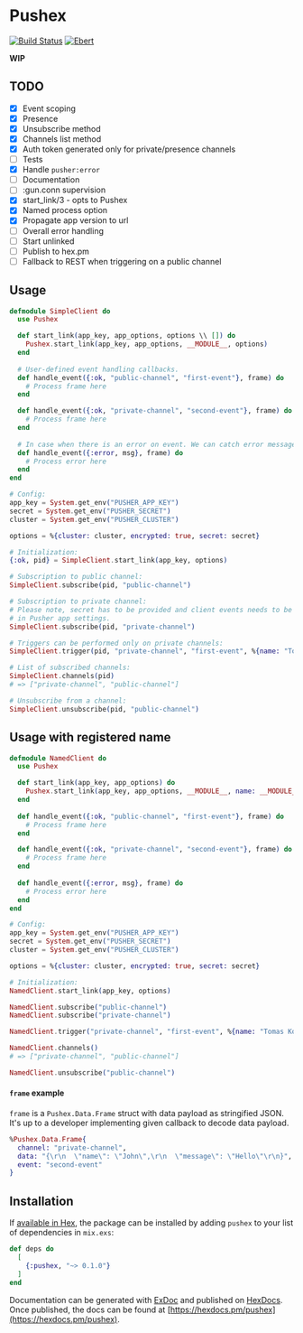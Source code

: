 # Pushex

[![Build Status](https://travis-ci.org/stepnivlk/pushex.svg?branch=master)](https://travis-ci.org/stepnivlk/pushex) [![Ebert](https://ebertapp.io/github/stepnivlk/pushex.svg)](https://ebertapp.io/github/stepnivlk/pushex)

**WIP**

## TODO
- [x] Event scoping
- [x] Presence
- [x] Unsubscribe method
- [x] Channels list method
- [x] Auth token generated only for private/presence channels
- [ ] Tests
- [x] Handle `pusher:error`
- [ ] Documentation
- [ ] :gun.conn supervision
- [x] start_link/3 - opts to Pushex
- [x] Named process option
- [x] Propagate app version to url
- [ ] Overall error handling
- [ ] Start unlinked
- [ ] Publish to hex.pm
- [ ] Fallback to REST when triggering on a public channel

## Usage
```elixir
defmodule SimpleClient do
  use Pushex

  def start_link(app_key, app_options, options \\ []) do
    Pushex.start_link(app_key, app_options, __MODULE__, options)
  end
  
  # User-defined event handling callbacks.
  def handle_event({:ok, "public-channel", "first-event"}, frame) do
    # Process frame here
  end

  def handle_event({:ok, "private-channel", "second-event"}, frame) do
    # Process frame here
  end
  
  # In case when there is an error on event. We can catch error message.
  def handle_event({:error, msg}, frame) do
    # Process error here
  end
end

# Config:
app_key = System.get_env("PUSHER_APP_KEY")
secret = System.get_env("PUSHER_SECRET")
cluster = System.get_env("PUSHER_CLUSTER")

options = %{cluster: cluster, encrypted: true, secret: secret}

# Initialization:
{:ok, pid} = SimpleClient.start_link(app_key, options)

# Subscription to public channel:
SimpleClient.subscribe(pid, "public-channel")

# Subscription to private channel:
# Please note, secret has to be provided and client events needs to be enabled
# in Pusher app settings.
SimpleClient.subscribe(pid, "private-channel")

# Triggers can be performed only on private channels:
SimpleClient.trigger(pid, "private-channel", "first-event", %{name: "Tomas Koutsky"})

# List of subscribed channels:
SimpleClient.channels(pid)
# => ["private-channel", "public-channel"]

# Unsubscribe from a channel:
SimpleClient.unsubscribe(pid, "public-channel")
```

## Usage with registered name
```elixir
defmodule NamedClient do
  use Pushex

  def start_link(app_key, app_options) do
    Pushex.start_link(app_key, app_options, __MODULE__, name: __MODULE__)
  end
  
  def handle_event({:ok, "public-channel", "first-event"}, frame) do
    # Process frame here
  end

  def handle_event({:ok, "private-channel", "second-event"}, frame) do
    # Process frame here
  end
  
  def handle_event({:error, msg}, frame) do
    # Process error here
  end
end

# Config:
app_key = System.get_env("PUSHER_APP_KEY")
secret = System.get_env("PUSHER_SECRET")
cluster = System.get_env("PUSHER_CLUSTER")

options = %{cluster: cluster, encrypted: true, secret: secret}

# Initialization:
NamedClient.start_link(app_key, options)

NamedClient.subscribe("public-channel")
NamedClient.subscribe("private-channel")

NamedClient.trigger("private-channel", "first-event", %{name: "Tomas Koutsky"})

NamedClient.channels()
# => ["private-channel", "public-channel"]

NamedClient.unsubscribe("public-channel")
```

#### `frame` example
`frame` is a `Pushex.Data.Frame` struct with data payload as stringified JSON. 
It's up to a developer implementing given callback to decode data payload.
```elixir
%Pushex.Data.Frame{
  channel: "private-channel",
  data: "{\r\n  \"name\": \"John\",\r\n  \"message\": \"Hello\"\r\n}",
  event: "second-event"
}
```

## Installation

If [available in Hex](https://hex.pm/docs/publish), the package can be installed
by adding `pushex` to your list of dependencies in `mix.exs`:

```elixir
def deps do
  [
    {:pushex, "~> 0.1.0"}
  ]
end
```

Documentation can be generated with [ExDoc](https://github.com/elixir-lang/ex_doc)
and published on [HexDocs](https://hexdocs.pm). Once published, the docs can
be found at [https://hexdocs.pm/pushex](https://hexdocs.pm/pushex).
